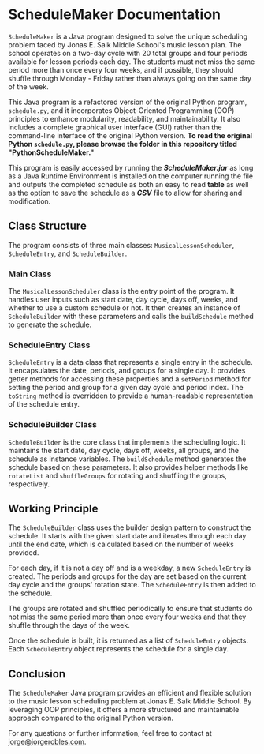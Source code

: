 # ScheduleMaker Documentation

`ScheduleMaker` is a Java program designed to solve the unique scheduling problem faced by Jonas E. Salk Middle School's music lesson plan. The school operates on a two-day cycle with 20 total groups and four periods available for lesson periods each day. The students must not miss the same period more than once every four weeks, and if possible, they should shuffle through Monday - Friday rather than always going on the same day of the week. 

This Java program is a refactored version of the original Python program, `schedule.py`, and it incorporates Object-Oriented Programming (OOP) principles to enhance modularity, readability, and maintainability.  It also includes a complete graphical user interface (GUI) rather than the command-line interface of the original Python version. **To read the original Python `schedule.py`, please browse the folder in this repository titled "PythonScheduleMaker."**

This program is easily accessed by running the ***ScheduleMaker.jar*** as long as a Java Runtime Environment is installed on the computer running the file and outputs the completed schedule as both an easy to read **table** as well as the option to save the schedule as a ***CSV*** file to allow for sharing and modification.

## Class Structure

The program consists of three main classes: `MusicalLessonScheduler`, `ScheduleEntry`, and `ScheduleBuilder`.

### Main Class

The `MusicalLessonScheduler` class is the entry point of the program. It handles user inputs such as start date, day cycle, days off, weeks, and whether to use a custom schedule or not. It then creates an instance of `ScheduleBuilder` with these parameters and calls the `buildSchedule` method to generate the schedule.

### ScheduleEntry Class

`ScheduleEntry` is a data class that represents a single entry in the schedule. It encapsulates the date, periods, and groups for a single day. It provides getter methods for accessing these properties and a `setPeriod` method for setting the period and group for a given day cycle and period index. The `toString` method is overridden to provide a human-readable representation of the schedule entry.

### ScheduleBuilder Class

`ScheduleBuilder` is the core class that implements the scheduling logic. It maintains the start date, day cycle, days off, weeks, all groups, and the schedule as instance variables. The `buildSchedule` method generates the schedule based on these parameters. It also provides helper methods like `rotateList` and `shuffleGroups` for rotating and shuffling the groups, respectively.

## Working Principle

The `ScheduleBuilder` class uses the builder design pattern to construct the schedule. It starts with the given start date and iterates through each day until the end date, which is calculated based on the number of weeks provided. 

For each day, if it is not a day off and is a weekday, a new `ScheduleEntry` is created. The periods and groups for the day are set based on the current day cycle and the groups' rotation state. The `ScheduleEntry` is then added to the schedule.

The groups are rotated and shuffled periodically to ensure that students do not miss the same period more than once every four weeks and that they shuffle through the days of the week.

Once the schedule is built, it is returned as a list of `ScheduleEntry` objects. Each `ScheduleEntry` object represents the schedule for a single day.

## Conclusion

The `ScheduleMaker` Java program provides an efficient and flexible solution to the music lesson scheduling problem at Jonas E. Salk Middle School. By leveraging OOP principles, it offers a more structured and maintainable approach compared to the original Python version. 

For any questions or further information, feel free to contact at jorge@jorgerobles.com.